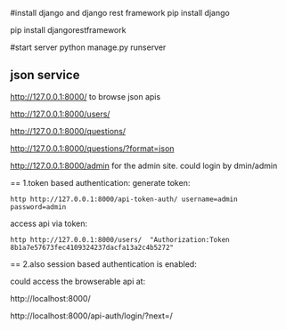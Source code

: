 #install django and django rest framework
pip install django

pip install djangorestframework

#start server
python manage.py runserver 

## json service
http://127.0.0.1:8000/ to browse json apis

http://127.0.0.1:8000/users/

http://127.0.0.1:8000/questions/

http://127.0.0.1:8000/questions/?format=json

http://127.0.0.1:8000/admin for the admin site. could login by dmin/admin

== 1.token based authentication:
generate token: 

    http http://127.0.0.1:8000/api-token-auth/ username=admin password=admin

access api via token: 

    http http://127.0.0.1:8000/users/  "Authorization:Token 8b1a7e57673fec4109324237dacfa13a2c4b5272"

== 2.also session based authentication is enabled:

could access the browserable api at:

http://localhost:8000/

http://localhost:8000/api-auth/login/?next=/
